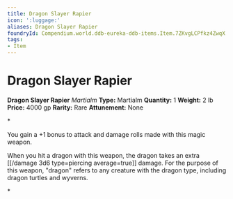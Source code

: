 ```yaml
---
title: Dragon Slayer Rapier
icon: ':luggage:'
aliases: Dragon Slayer Rapier
foundryId: Compendium.world.ddb-eureka-ddb-items.Item.7ZKvgLCPfkz4ZwqX
tags:
- Item
---
```


# Dragon Slayer Rapier

**Dragon Slayer Rapier**
_Martialm_
**Type:** Martialm
**Quantity:** 1
**Weight:** 2 lb
**Price:** 4000 gp
**Rarity:** Rare
**Attunement:** None

*<p>You gain a +1 bonus to attack and damage rolls made with this magic weapon.

When you hit a dragon with this weapon, the dragon takes an extra  [[/damage 3d6 type=piercing average=true]] damage. For the purpose of this weapon, "dragon" refers to any creature with the dragon type, including dragon turtles and wyverns.</p>*